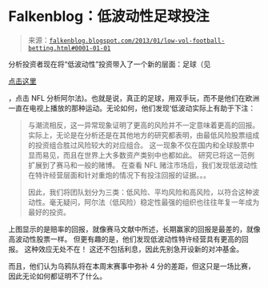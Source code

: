 <!--yml

类别：未分类

日期：2024 年 5 月 12 日 20:11:06

-->

# Falkenblog：低波动性足球投注

> 来源：[`falkenblog.blogspot.com/2013/01/low-vol-football-betting.html#0001-01-01`](http://falkenblog.blogspot.com/2013/01/low-vol-football-betting.html#0001-01-01)

分析投资者现在将“低波动性”投资带入了一个新的层面：足球（见

[点击这里](https://www.aninvestor.com/research-news/index.aspx)

，点击 NFL 分析阿尔法)。也就是说，真正的足球，用双手玩，而不是他们在欧洲一直在电视上播放的那种运动。无论如何，他们发现‘低波动实际上有助于下注：

> 与潮流相反，这一异常现象证明了更高的风险并不一定意味着更高的回报。 实际上，无论是在分析还是在其他地方的研究都表明，由最低风险股票组成的投资组合胜过风险较大的对应组合。 这一现象不仅在国内和全球股票中显而易见，而且在世界上大多数资产类别中也都如此。 研究已将这一范例扩展到了赛马和一般的赌博。 在查看 NFL 赌注市场后，我们发现低波动性在特许经营层面和针对重炮的情况下有投注回报的证据。。。
> 
> 因此，我们将团队划分为三类：低风险、平均风险和高风险，以符合这种波动性。毫无疑问，阿尔法（低风险）稳定性最强的组织也往往年复一年成为最好的投资。

上图显示的是赔率的回报，就像赛马文献中所述，长期赢家的回报是最差的，就像高波动性股票一样。 但更有趣的是，他们发现低波动性特许经营具有更高的回报。 这种效应无处不在！ 这还不包括利息，因此先别急开设新的对冲基金。

而且，他们认为乌鸦队将在本周末赛事中弥补 4 分的差距，但这只是一场比赛，因此无论如何都证明不了什么。
